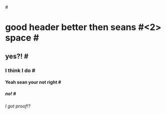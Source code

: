 #<h1> good header better then seans 
 #<2> space
  #<h2> yes?!
  #<h3> I think I do
  #<h4> Yeah sean your not right
  #<h5> no!
  #<h6> I got proof!?
